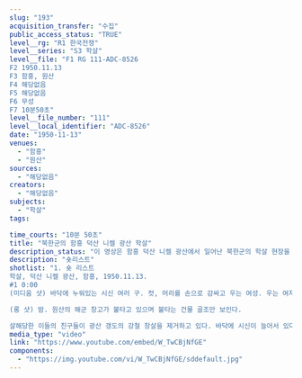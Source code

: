 ```yaml
---
slug: "193"
acquisition_transfer: "수집"
public_access_status: "TRUE"
level__rg: "R1 한국전쟁"
level__series: "S3 학살"
level__file: "F1 RG 111-ADC-8526
F2 1950.11.13
F3 함흥, 원산
F4 해당없음 
F5 해당없음
F6 무성 
F7 10분50초"
level__file_number: "111"
level__local_identifier: "ADC-8526"
date: "1950-11-13"
venues: 
  - "함흥"
  - "원산"
sources: 
  - "해당없음"
creators: 
  - "해당없음"
subjects: 
  - "학살"
tags: 

time_courts: "10분 50초"
title: "북한군의 함흥 덕산 니켈 광산 학살"
description_status: "이 영상은 함흥 덕산 니켈 광산에서 일어난 북한군의 학살 현장을 담고 있다. 시신을 수습하고, 친지를 잃어 슬퍼하는 사람들의 모습이 보인다."
description: "숏리스트"
shotlist: "1. 숏 리스트
학살, 덕산 니켈 광산, 함흥, 1950.11.13.
#1 0:00
(미디움 샷) 바닥에 누워있는 시신 여러 구. 컷, 머리를 손으로 감싸고 우는 여성. 우는 여자가 일어나서 걸어가면서 얼굴에서 손을 떼고 눈을 닦는다. 배경의 사람들이 지켜보고 있다. (클로즈 업) 현지인들이 지켜보고 있다. 시체의 얼굴, 매트로 덮인 나머지 몸. 늘어선 시신들. (클로즈 업) 시신. (미디움 샷) 모녀. (미디움 샷) 광산 갱도를 내려다보며 오열하는 여성. (클로즈 업) 오열하는 여성. 

(롱 샷) 밤. 원산의 해군 창고가 불타고 있으며 불타는 건물 골조만 보인다. 

살해당한 이들의 친구들이 광산 갱도의 강철 창살을 제거하고 있다. 바닥에 시신이 늘어서 있다. 갱도 입구의 강철 창살이 제거되어 있다. 방금 수습된 시신들 옆을 두 여성이 걸어가고 있다. 한 여성이 시체를 바라보고 있다. 광산 갱도에서 젊은이처럼 보이는 시신이 끌어올려진다. 시신이 옮겨지고 있다. 시신들 사이를 한 중년 남성이 걸어간다."
media_type: "video"
link: "https://www.youtube.com/embed/W_TwCBjNfGE"
components: 
  - "https://img.youtube.com/vi/W_TwCBjNfGE/sddefault.jpg"
---
```

